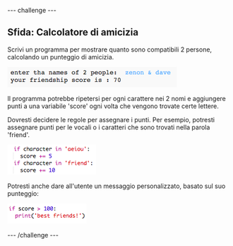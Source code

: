 --- challenge ---
## Sfida: Calcolatore di amicizia 
Scrivi un programma per mostrare quanto sono compatibili 2 persone, calcolando un punteggio di amicizia.

![screenshot](images/messages-friends.png)

Il programma potrebbe ripetersi per ogni carattere nei 2 nomi e aggiungere punti a una variabile 'score' ogni volta che vengono trovate certe lettere.

Dovresti decidere le regole per assegnare i punti. Per esempio, potresti assegnare punti per le vocali o i caratteri che sono trovati nella parola 'friend'.

![screenshot](images/messages-friends-code.png)

Potresti anche dare all'utente un messaggio personalizzato, basato sul suo punteggio:

![screenshot](images/messages-best-friends.png)




--- /challenge ---